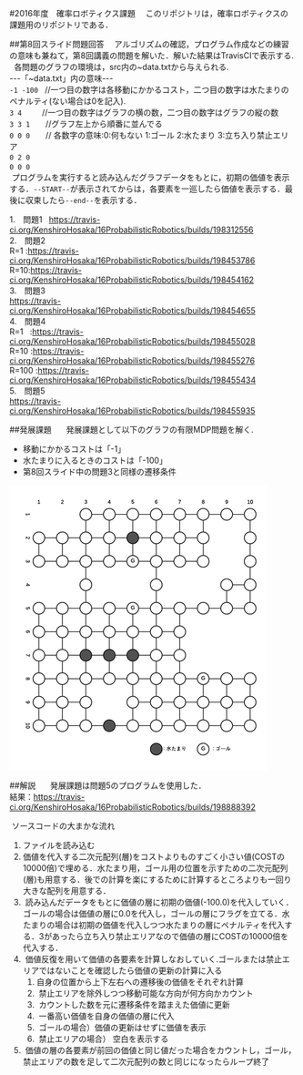 #2016年度　確率ロボティクス課題
　このリポジトリは，確率ロボティクスの課題用のリポジトリである．

##第8回スライド問題回答
　アルゴリズムの確認，プログラム作成などの練習の意味も兼ねて，第8回講義の問題を解いた．解いた結果はTravisCIで表示する.  
各問題のグラフの環境は，src内の~data.txtから与えられる.  
---「~data.txt」内の意味---  
`-1 -100`     //一つ目の数字は各移動にかかるコスト，二つ目の数字は水たまりのペナルティ(ない場合は0を記入).  
`3 4`          //一つ目の数字はグラフの横の数，二つ目の数字はグラフの縦の数  
`3 3 1`       //グラフ左上から順番に並んでる　  
`0 0 0`       // 各数字の意味:0:何もない 1:ゴール 2:水たまり 3:立ち入り禁止エリア  
`0 2 0`  
`0 0 0`  
  プログラムを実行すると読み込んだグラフデータをもとに，初期の価値を表示する．`--START--`が表示されてからは，各要素を一巡したら価値を表示する．最後に収束したら`--end--`を表示する．  
  
1.　問題1  
https://travis-ci.org/KenshiroHosaka/16ProbabilisticRobotics/builds/198312556  
2.　問題2  
R=1 :https://travis-ci.org/KenshiroHosaka/16ProbabilisticRobotics/builds/198453786  
R=10:https://travis-ci.org/KenshiroHosaka/16ProbabilisticRobotics/builds/198454162  
3.　問題3    
https://travis-ci.org/KenshiroHosaka/16ProbabilisticRobotics/builds/198454655  
4.　問題4  
R=1   :https://travis-ci.org/KenshiroHosaka/16ProbabilisticRobotics/builds/198455028  
R=10  :https://travis-ci.org/KenshiroHosaka/16ProbabilisticRobotics/builds/198455276  
R=100 :https://travis-ci.org/KenshiroHosaka/16ProbabilisticRobotics/builds/198455434  
5.　問題5  
https://travis-ci.org/KenshiroHosaka/16ProbabilisticRobotics/builds/198455935    

##発展課題  
　発展課題として以下のグラフの有限MDP問題を解く.  

+ 移動にかかるコストは「-1」
+ 水たまりに入るときのコストは「-100」
+ 第8回スライド中の問題3と同様の遷移条件  
  
![グラフ](src/problem.png)
  
##解説  
　発展課題は問題5のプログラムを使用した．  
 結果：https://travis-ci.org/KenshiroHosaka/16ProbabilisticRobotics/builds/198888392    

  ソースコードの大まかな流れ  
  
1.  ファイルを読み込む 
2.  価値を代入する二次元配列(層)をコストよりものすごく小さい値(COSTの10000倍)で埋める．水たまり用，ゴール用の位置を示すための二次元配列(層)も用意する．後での計算を楽にするために計算するところよりも一回り大きな配列を用意する．
3.  読み込んだデータをもとに価値の層に初期の価値(-100.0)を代入していく．ゴールの場合は価値の層に0.0を代入し，ゴールの層にフラグを立てる．水たまりの場合は初期の価値を代入しつつ水たまりの層にペナルティを代入する．3があったら立ち入り禁止エリアなので価値の層にCOSTの10000倍を代入する．
4.  価値反復を用いて価値の各要素を計算しなおしていく.ゴールまたは禁止エリアではないことを確認したら価値の更新の計算に入る
	1.  自身の位置から上下左右への遷移後の価値をそれぞれ計算
	2.  禁止エリアを除外しつつ移動可能な方向が何方向かカウント
	3.  カウントした数を元に遷移条件を踏まえた価値に更新
	4.  一番高い価値を自身の価値の層に代入
	5.  ゴールの場合）価値の更新はせずに価値を表示
	6.  禁止エリアの場合） 空白を表示する  
5.  価値の層の各要素が前回の価値と同じ値だった場合をカウントし，ゴール，禁止エリアの数を足して二次元配列の数と同じになったらループ終了
